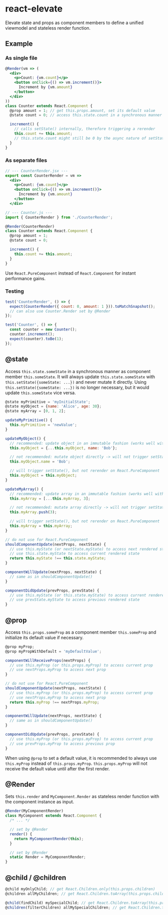 # react-elevate

Elevate state and props as component members to define a unified viewmodel and stateless render function.

## Example

### As single file

```jsx
@Render(vm => (
  <div>
    <p>Count: {vm.count}</p>
    <button onClick={() => vm.increment()}>
      Increment by {vm.amount}
    </button>
  </div>
))
class Counter extends React.Component {
  @prop amount = 1; // get this.props.amount, set its default value
  @state count = 0; // access this.state.count in a synchronous manner

  increment() {
    // calls setState() internally, therefore triggering a rerender
    this.count += this.amount;
    // this.state.count might still be 0 by the async nature of setState()
  }
}
```

### As separate files

```jsx
// --- CounterRender.jsx ---
export const CounterRender = vm =>
  <div>
    <p>Count: {vm.count}</p>
    <button onClick={() => vm.increment()}>
      Increment by {vm.amount}
    </button>
  </div>
```

```jsx
// --- Counter.js ---
import { CounterRender } from './CounterRender';

@Render(CounterRender)
class Counter extends React.Component {
  @prop amount = 1;
  @state count = 0;

  increment() {
    this.count += this.amount;
  }
}
```

Use `React.PureComponent` instead of `React.Component` for instant performance gains.

### Testing

```jsx
test('CounterRender', () => {
  expect(CounterRender({ count: 0, amount: 1 })).toMatchSnapshot();
  // can also use Counter.Render set by @Render
});

test('Counter', () => {
  const counter = new Counter();
  counter.increment();
  expect(counter).toBe(1);
});
```

## @state

Access `this.state.someState` in a synchronous manner as component member `this.someState`. It will always update `this.state.someState` with `this.setState({someState: ...})` and never mutate it directly. Using `this.setState({someState: ...})` is no longer necessary, but it would update `this.someState` vice versa.

```js
@state myPrimitive = 'myInitialState';
@state myObject = {name: 'Alice', age: 30};
@state myArray = [0, 1, 2];

updateMyPrimitive() {
  this.myPrimitive = 'newValue';
}

updateMyObject() {
  // recommended: update object in an immutable fashion (works well with React.PureComponent)
  this.myObject = {...this.myObject, name: 'Bob'};

  // not recommended: mutate object directly -> will not trigger setState() and therefore not rerender
  this.myObject.name = 'Bob';

  // will trigger setState(), but not rerender on React.PureComponent
  this.myObject = this.myObject;
}

updateMyArray() {
  // recommended: update array in an immutable fashion (works well with React.PureComponent)
  this.myArray = [...this.myArray, 3];

  // not recommended: mutate array directly -> will not trigger setState() and therefore not rerender
  this.myArray.push(3);

  // will trigger setState(), but not rerender on React.PureComponent
  this.myArray = this.myArray;
}

// do not use for React.PureComponent
shouldComponentUpdate(nextProps, nextState) {
  // use this.myState (or nextState.myState) to access next rendered state
  // use this.state.myState to access current rendered state
  return this.myState !== this.state.myState;
}

componentWillUpdate(nextProps, nextState) {
  // same as in shouldComponentUpdate()
}

componentDidUpdate(prevProps, prevState) {
  // use this.myState (or this.state.myState) to access current rendered state
  // use prevState.myState to access previous rendered state
}
```

## @prop

Access `this.props.someProp` as a component member `this.someProp` and initialize its default value if necessary.

```js
@prop myProp;
@prop myPropWithDefault = 'myDefaultValue';

componentWillReceiveProps(nextProps) {
  // use this.myProp (or this.props.myProp) to access current prop
  // use nextProps.myProp to access next prop
}

// do not use for React.PureComponent
shouldComponentUpdate(nextProps, nextState) {
  // use this.myProp (or this.props.myProp) to access current prop
  // use nextProps.myProp to access next prop
  return this.myProp !== nextProps.myProp;
}

componentWillUpdate(nextProps, nextState) {
  // same as in shouldComponentUpdate()
}

componentDidUpdate(prevProps, prevState) {
  // use this.myProp (or this.props.myProp) to access current prop
  // use prevProps.myProp to access previous prop
}
```

When using `@prop` to set a default value, it is recommended to always use `this.myProp` instead of `this.props.myProp`. `this.props.myProp` will not receive the default value until after the first render.

## @Render

Sets `this.render` and `MyComponent.Render` as stateless render function with the component instance as input.

```js
@Render(MyComponentRender)
class MyComponent extends React.Component {
  /* ... */

  // set by @Render
  render() {
    return MyComponentRender(this);
  }

  // set by @Render
  static Render = MyComponentRender;
}
```

## @child / @children
```js
@child myOnlyChild; // get React.Children.only(this.props.children)
@children allMyChildren; // get React.Children.toArray(this.props.children)

@child(findChild) mySpecialChild; // get React.Children.toArray(this.props.children).find(findChild)
@children(filterChildren) allMySpecialChildren; // get React.Children.toArray(this.props.children).filter(filterChildren)
```
